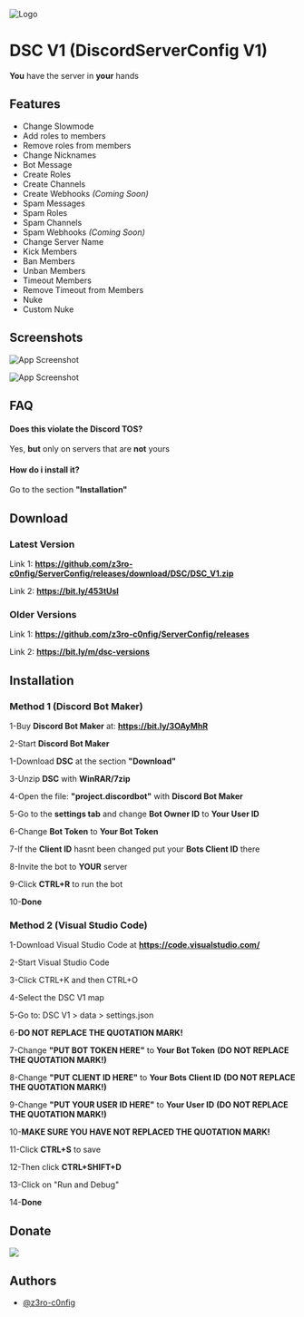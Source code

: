 
![Logo](https://cdn.discordapp.com/attachments/897134249331818616/1139915205560770560/DSC_1.png)


# DSC V1 (DiscordServerConfig V1)

**You** have the server in **your** hands
## Features

- Change Slowmode
- Add roles to members
- Remove roles from members
- Change Nicknames
- Bot Message
- Create Roles
- Create Channels
- Create Webhooks *(Coming Soon)*
- Spam Messages
- Spam Roles
- Spam Channels
- Spam Webhooks *(Coming Soon)*
- Change Server Name
- Kick Members
- Ban Members
- Unban Members
- Timeout Members
- Remove Timeout from Members
- Nuke
- Custom Nuke
## Screenshots

![App Screenshot](https://cdn.discordapp.com/attachments/1139582912090624091/1139922028237947103/Discord_mlKQth9kKV.png)

![App Screenshot](https://cdn.discordapp.com/attachments/1139582912090624091/1139920665013657650/Discord_Bot_Maker_yK3xIm9G5K.png)


## FAQ

#### Does this violate the Discord TOS?

Yes, **but** only on servers that are **not** yours

#### How do i install it?

Go to the section **"Installation"**
## Download

### Latest Version

Link 1: **https://github.com/z3ro-c0nfig/ServerConfig/releases/download/DSC/DSC_V1.zip**

Link 2: **https://bit.ly/453tUsl**

### Older Versions

Link 1: **https://github.com/z3ro-c0nfig/ServerConfig/releases**

Link 2: **https://bit.ly/m/dsc-versions**

## Installation

### **Method 1** (Discord Bot Maker)
1-Buy **Discord Bot Maker** at: **https://bit.ly/3OAyMhR**

2-Start **Discord Bot Maker**

1-Download **DSC** at the section **"Download"**

3-Unzip **DSC** with **WinRAR/7zip**

4-Open the file: **"project.discordbot"** with **Discord Bot Maker**

5-Go to the **settings tab** and change **Bot Owner ID** to **Your User ID**

6-Change **Bot Token** to **Your Bot Token**

7-If the **Client ID** hasnt been changed put your **Bots Client ID** there

8-Invite the bot to **YOUR** server

9-Click **CTRL+R** to run the bot

10-**Done**

### **Method 2** (Visual Studio Code)

1-Download Visual Studio Code at **https://code.visualstudio.com/**

2-Start Visual Studio Code

3-Click CTRL+K and then CTRL+O

4-Select the DSC V1 map

5-Go to: DSC V1 > data > settings.json

6-**DO NOT REPLACE THE QUOTATION MARK!**

7-Change **"PUT BOT TOKEN HERE"** to **Your Bot Token** **(DO NOT REPLACE THE QUOTATION MARK!)**

8-Change **"PUT CLIENT ID HERE"** to **Your Bots Client ID** **(DO NOT REPLACE THE QUOTATION MARK!)**

9-Change **"PUT YOUR USER ID HERE"** to **Your User ID** **(DO NOT REPLACE THE QUOTATION MARK!)**

10-**MAKE SURE YOU HAVE NOT REPLACED THE QUOTATION MARK!**

11-Click **CTRL+S** to save

12-Then click **CTRL+SHIFT+D**

13-Click on "Run and Debug"

14-**Done**
## Donate

<a href="https://www.buymeacoffee.com/z3roc0nfig"><img src="https://img.buymeacoffee.com/button-api/?text=Buy me a coffee&emoji=&slug=z3roc0nfig&button_colour=FFDD00&font_colour=000000&font_family=Lato&outline_colour=000000&coffee_colour=ffffff" /></a>
## Authors

- [@z3ro-c0nfig](https://www.github.com/z3ro-c0nfig)

